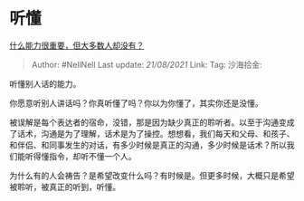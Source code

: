 # 听懂

[什么能力很重要，但大多数人却没有？](https://www.zhihu.com/question/305507128/answer/553032604)

> Author: #NellNell
> Last update: *21/08/2021*
> Link:
> Tag:
> 沙海拾金:

听懂别人话的能力。

你愿意听别人讲话吗？你真听懂了吗？你以为你懂了，其实你还是没懂。

被误解是每个表达者的宿命，没错，那是因为缺少真正的聆听者。以至于沟通变成了话术，沟通是为了理解，话术是为了操控。想想看，我们每天和父母、和孩子、和伴侣、和同事发生的对话，有多少时候是真正的沟通，多少时候是话术？所以我们能听得懂指令，却听不懂一个人。

为什么有的人会祷告？是希望改变什么吗？有时候是。但更多时候，大概只是希望被聆听，被真正的听到，听懂。
